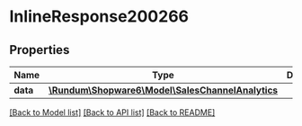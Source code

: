 # InlineResponse200266

## Properties
Name | Type | Description | Notes
------------ | ------------- | ------------- | -------------
**data** | [**\Rundum\Shopware6\Model\SalesChannelAnalytics**](SalesChannelAnalytics.md) |  | [optional] 

[[Back to Model list]](../../README.md#documentation-for-models) [[Back to API list]](../../README.md#documentation-for-api-endpoints) [[Back to README]](../../README.md)


